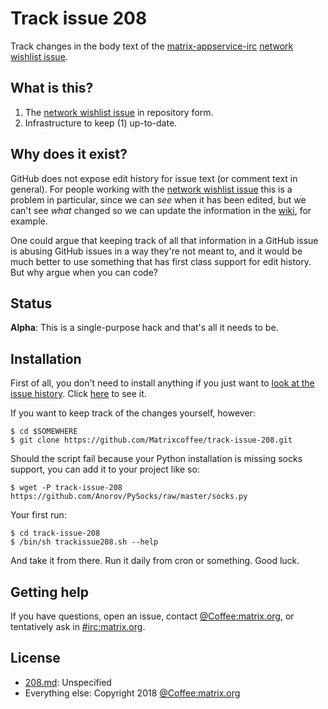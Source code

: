 # Track issue 208
Track changes in the body text of the [matrix-appservice-irc] [network wishlist issue].

## What is this?
1. The [network wishlist issue] in repository form.
2. Infrastructure to keep (1) up-to-date.

## Why does it exist?
GitHub does not expose edit history for issue text (or comment text in
general). For people working with the [network wishlist issue] this is a
problem in particular, since we can _see_ when it has been edited, but we can't
see _what_ changed so we can update the information in the [wiki], for example.

One could argue that keeping track of all that information in a GitHub issue is
abusing GitHub issues in a way they're not meant to, and it would be much
better to use something that has first class support for edit history. But why
argue when you can code?

[matrix-appservice-irc]:  https://github.com/matrix-org/matrix-appservice-irc
[network wishlist issue]: https://github.com/matrix-org/matrix-appservice-irc/issues/208
[wiki]:                   https://github.com/matrix-org/matrix-appservice-irc/wiki/Bridged-IRC-networks

## Status
**Alpha**: This is a single-purpose hack and that's all it needs to be.

## Installation
First of all, you don't need to install anything if you just want to [look at the issue history](208.md). Click [here](208.md) to see it.

If you want to keep track of the changes yourself, however:
```
$ cd $SOMEWHERE
$ git clone https://github.com/Matrixcoffee/track-issue-208.git
```
Should the script fail because your Python installation is missing socks
support, you can add it to your project like so:
```
$ wget -P track-issue-208 https://github.com/Anorov/PySocks/raw/master/socks.py
```
Your first run:
```
$ cd track-issue-208
$ /bin/sh trackissue208.sh --help
```
And take it from there. Run it daily from cron or something. Good luck.

## Getting help
If you have questions, open an issue, contact [@Coffee:matrix.org], or
tentatively ask in [#irc:matrix.org].

[@Coffee:matrix.org]: https://matrix.to/#/@Coffee:matrix.org
[#irc:matrix.org]:    https://matrix.to/#/#irc:matrix.org

## License
* [208.md](208.md): Unspecified
* Everything else: Copyright 2018 [@Coffee:matrix.org]
